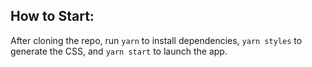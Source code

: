 ## How to Start:
After cloning the repo, run `yarn` to install dependencies, `yarn styles` to generate the CSS, and `yarn start` to launch the app.